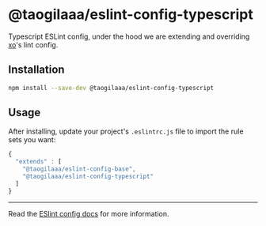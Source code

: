# @taogilaaa/eslint-config-typescript

Typescript ESLint config, under the hood we are extending and overriding [xo](https://github.com/xojs/eslint-config-xo-typescript)'s lint config.

## Installation

```sh
npm install --save-dev @taogilaaa/eslint-config-typescript
```

## Usage

After installing, update your project's `.eslintrc.js` file to import the rule sets you want:

```js
{
  "extends" : [
    "@taogilaaa/eslint-config-base",
    "@taogilaaa/eslint-config-typescript"
  ]
}
```

---

Read the [ESlint config docs](http://eslint.org/docs/user-guide/configuring#extending-configuration-files)
for more information.
